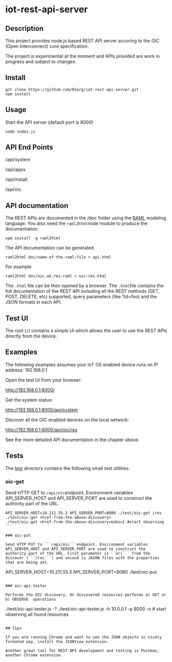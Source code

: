 # iot-rest-api-server
## Description
This project provides node.js based REST API server accoring to the  OIC (Open Interconnect) core specification. 

The project is experimental at the moment and APIs provided are work in progress and subject to changes.

## Install

```
git clone https://github.com/01org/iot-rest-api-server.git
npm install
```


## Usage

Start the API server (default port is 8000)

```node index.js```

## API End Points

/api/system

/api/apps

/api/install

/api/oic

## API documentation

The REST APIs are documented in the /doc folder using the [RAML](http://raml.org/) modeling language. You also need the ```raml2html```node module to produce the documentation:

```npm install -g raml2html```

The API documentation can be generated 

```raml2html doc/name-of-the-raml-file > api.html```

For example

 ```raml2html doc/oic.wk.res.raml > oic-res.html```

The ```.html``` file can be then opened by a browser. The ```.html```file contains the full documentation of the REST API including all the REST methods (GET, POST, DELETE, etc) supported, query parameters (like ?id=foo) and the JSON formats in each API.

## Test UI
The root (```/```) contains a simple UI which allows the user to use the REST APIs directly from the device. 

## Examples

The following examples assumes your IoT OS enabled device runs on IP address: 192.168.0.1

Open the test UI from your browser:

http://192.168.0.1:8000/

Get the system status:

http://192.168.0.1:8000/api/system

Discover all the OIC enabled devices on the local network:

http://192.168.0.1:8000/api/oic/res

See the more detailed API documentation in the chapter above.

## Tests

The [test](https://github.com/01org/iot-rest-api-server/tree/master/test) directory contains the following small test utilities:

### oic-get

Send HTTP GET to ```/api/oic```endpoint. Environment variables API_SERVER_HOST and API_SERVER_PORT are used to construct the authority part of the URL.

````
API_SERVER_HOST=10.211.55.3 API_SERVER_PORT=8080 ./test/oic-get /res 
./test/oic-get <href-from-the-above-discovery>
./test/oic-get <href-from-the-above-discovery>&obs=1 #start observing
```

### oic-put

Send HTTP PUT to ```/api/oic```endpoint. Environment variables API_SERVER_HOST and API_SERVER_PORT are used to construct the authority part of the URL. First parameter is ``ùri``` from the discover (```/res```) and second is JASON files with the properties that are being set.

````
API_SERVER_HOST=10.211.55.3 API_SERVER_PORT=8080 ./test/oic-put  <href-from-the-above-discovery> <json-values-file-name>
```

### oic-api-tester

Performs the OIC discovery. On discovered resources performs a) GET or b) OBSERVE  operations

```
./test/oic-api-tester.js -?
./test/oic-api-tester.js -h 10.0.0.1 -p 8000 -o # start observing all found resources
```

## Tips

If you are running Chrome and want to see the JSON objects in nicely formated way, install the JSONView extension.

Another great tool for REST API development and testing is Postman, another Chrome extension.
